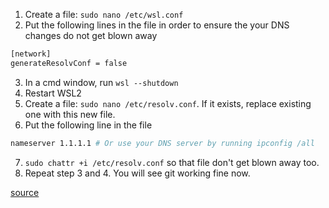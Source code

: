 1. Create a file: `sudo nano /etc/wsl.conf`
2. Put the following lines in the file in order to ensure the your DNS changes do not get blown away

```bash
[network]
generateResolvConf = false
```

3. In a cmd window, run `wsl --shutdown`
4. Restart WSL2
5. Create a file: `sudo nano /etc/resolv.conf`. If it exists, replace existing one with this new file.
6. Put the following line in the file

```bash
nameserver 1.1.1.1 # Or use your DNS server by running ipconfig /all
```

7. `sudo chattr +i /etc/resolv.conf` so that file don't get blown away too.
8. Repeat step 3 and 4. You will see git working fine now.

[source](https://gist.github.com/coltenkrauter/608cfe02319ce60facd76373249b8ca6)
